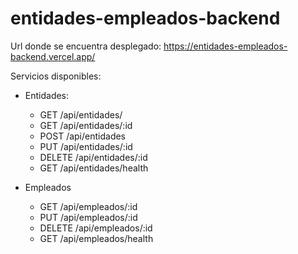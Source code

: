 ﻿# entidades-empleados-backend

Url donde se encuentra desplegado: https://entidades-empleados-backend.vercel.app/

Servicios disponibles:

- Entidades:
  - GET /api/entidades/
  - GET /api/entidades/:id
  - POST /api/entidades
  - PUT /api/entidades/:id
  - DELETE /api/entidades/:id
  - GET /api/entidades/health

- Empleados
  - GET /api/empleados/:id
  - PUT /api/empleados/:id
  - DELETE /api/empleados/:id
  - GET /api/empleados/health

